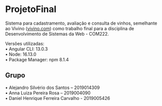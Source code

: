 # ProjetoFinal
Sistema para cadastramento, avaliação e consulta de vinhos, semelhante ao Vivino ([vivino.com](https://www.vivino.com/BR/pt/)) como trabalho final para a disciplina de Desenvolvimento de Sistemas da Web - COM222.

Versões utilizadas:\
&bull; Angular CLI: 13.0.3\
&bull; Node: 16.13.0\
&bull; Package Manager: npm 8.1.4

## Grupo
&bull; Alejandro Silvério dos Santos – 2019014309\
&bull; Anna Luiza Pereira Rosa – 2019004090\
&bull; Daniel Henrique Ferreira Carvalho - 2019005426
